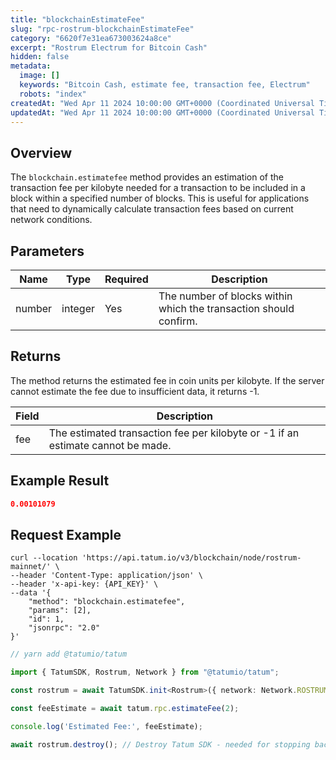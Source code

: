 ```yaml
---
title: "blockchainEstimateFee"
slug: "rpc-rostrum-blockchainEstimateFee"
category: "6620f7e31ea673003624a8ce"
excerpt: "Rostrum Electrum for Bitcoin Cash"
hidden: false
metadata:
  image: []
  keywords: "Bitcoin Cash, estimate fee, transaction fee, Electrum"
  robots: "index"
createdAt: "Wed Apr 11 2024 10:00:00 GMT+0000 (Coordinated Universal Time)"
updatedAt: "Wed Apr 11 2024 10:00:00 GMT+0000 (Coordinated Universal Time)"
---
```


## Overview

The `blockchain.estimatefee` method provides an estimation of the transaction fee per kilobyte needed for a transaction to be included in a block within a specified number of blocks. This is useful for applications that need to dynamically calculate transaction fees based on current network conditions.

## Parameters

| Name    | Type    | Required | Description                                                      |
| ------- | ------- | -------- | ---------------------------------------------------------------- |
| number  | integer | Yes      | The number of blocks within which the transaction should confirm. |

## Returns

The method returns the estimated fee in coin units per kilobyte. If the server cannot estimate the fee due to insufficient data, it returns -1.

| Field   | Description                                                                      |
| ------- | -------------------------------------------------------------------------------- |
| fee     | The estimated transaction fee per kilobyte or -1 if an estimate cannot be made.  |

## Example Result

```json
0.00101079
```

## Request Example

```curl cURL
curl --location 'https://api.tatum.io/v3/blockchain/node/rostrum-mainnet/' \
--header 'Content-Type: application/json' \
--header 'x-api-key: {API_KEY}' \
--data '{
    "method": "blockchain.estimatefee",
    "params": [2],
    "id": 1,
    "jsonrpc": "2.0"
}'
```
```typescript
// yarn add @tatumio/tatum

import { TatumSDK, Rostrum, Network } from "@tatumio/tatum";

const rostrum = await TatumSDK.init<Rostrum>({ network: Network.ROSTRUM_MAINNET });

const feeEstimate = await tatum.rpc.estimateFee(2);

console.log('Estimated Fee:', feeEstimate);

await rostrum.destroy(); // Destroy Tatum SDK - needed for stopping background jobs when done
```